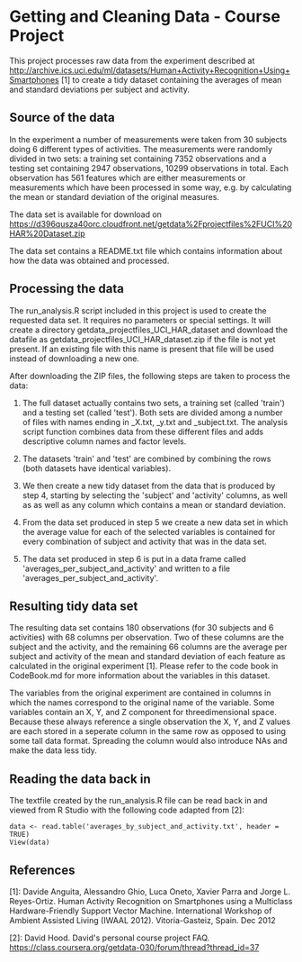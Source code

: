 # Getting and Cleaning Data - Course Project

This project processes raw data from the experiment described at 
http://archive.ics.uci.edu/ml/datasets/Human+Activity+Recognition+Using+Smartphones [1] to create a tidy dataset containing the averages of mean and standard deviations per subject and activity.

## Source of the data

In the experiment a number of measurements were taken from 30 subjects doing 6 different types of 
activities. The measurements were randomly divided in two sets: a training set containing 7352 
observations and a testing set containing 2947 observations, 10299 observations in total. Each 
observation has 561 features which are either measurements or measurements which have been processed in 
some way, e.g. by calculating the mean or standard deviation of the original measures.

The data set is available for download on 
https://d396qusza40orc.cloudfront.net/getdata%2Fprojectfiles%2FUCI%20HAR%20Dataset.zip

The data set contains a README.txt file which contains information about how the data was obtained and 
processed.

## Processing the data

The run_analysis.R script included in this project is used to create the requested data set. It requires
no parameters or special settings. It will create a directory getdata_projectfiles_UCI_HAR_dataset and 
download the datafile as getdata_projectfiles_UCI_HAR_dataset.zip if the file is not yet present. If an existing file with this name is present that file will be used instead of downloading a new one.

After downloading the ZIP files, the following steps are taken to process the data:

1. The full dataset actually contains two sets, a training set (called 'train') and a testing set 
(called 'test'). Both sets are divided among a number of files with names ending in _X.txt, _y.txt and 
_subject.txt. The analysis script function combines data from these different files and adds 
descriptive column names and factor levels.

2. The datasets 'train' and 'test' are combined by combining the rows (both datasets have identical 
variables).

3. We then create a new tidy dataset from the data that is produced by step 4, starting by selecting 
the 'subject' and 'activity' columns, as well as as well as any column which contains a mean or 
standard deviation.

4. From the data set produced in step 5 we create a new data set in which the average value for each of
the selected variables is contained for every combination of subject and activity that was in the data 
set.

5. The data set produced in step 6 is put in a data frame called 'averages_per_subject_and_activity' 
and written to a file 'averages_per_subject_and_activity'.

## Resulting tidy data set

The resulting data set contains 180 observations (for 30 subjects and 6 activities) with 68 columns per
observation. Two of these columns are the subject and the activity, and the remaining 66 columns are 
the average per subject and activity of the mean and standard deviation of each feature as calculated 
in the original experiment [1]. Please refer to the code book in CodeBook.md for more information about 
the variables in this dataset.

The variables from the original experiment are contained in columns in which the names correspond to the
original name of the variable. Some variables contain an X, Y, and Z component for threedimensional 
space. Because these always reference a single observation the X, Y, and Z values are each stored in a
seperate column in the same row as opposed to using some tall data format. Spreading the column would 
also introduce NAs and make the data less tidy.

## Reading the data back in

The textfile created by the run_analysis.R file can be read back in and viewed from R Studio with the 
following code adapted from [2]:

    data <- read.table('averages_by_subject_and_activity.txt', header = TRUE)
    View(data)

## References

[1]: Davide Anguita, Alessandro Ghio, Luca Oneto, Xavier Parra and Jorge L. Reyes-Ortiz. Human Activity 
Recognition on Smartphones using a Multiclass Hardware-Friendly Support Vector Machine. International 
Workshop of Ambient Assisted Living (IWAAL 2012). Vitoria-Gasteiz, Spain. Dec 2012

[2]: David Hood. David's personal course project FAQ. 
https://class.coursera.org/getdata-030/forum/thread?thread_id=37
